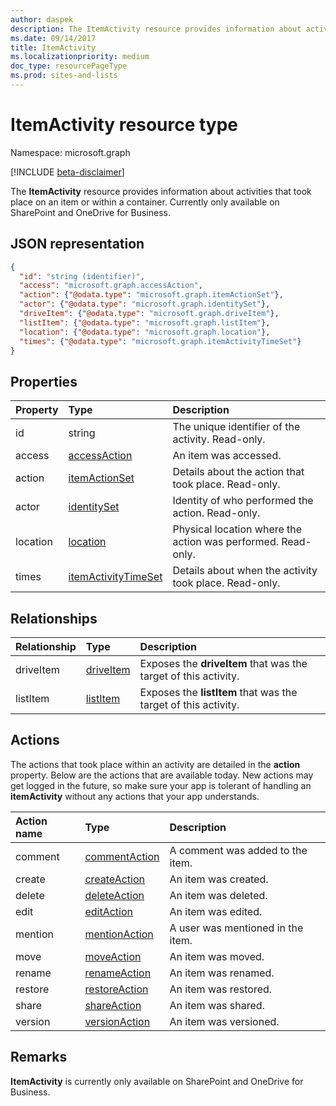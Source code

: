 ```yaml
---
author: daspek
description: The ItemActivity resource provides information about activities that took place on an item or within a container.
ms.date: 09/14/2017
title: ItemActivity
ms.localizationpriority: medium
doc_type: resourcePageType
ms.prod: sites-and-lists
---
```


# ItemActivity resource type

Namespace: microsoft.graph

[!INCLUDE [beta-disclaimer](../../includes/beta-disclaimer.md)]

The **ItemActivity** resource provides information about activities that took place on an item or within a container.
Currently only available on SharePoint and OneDrive for Business.

## JSON representation

<!-- {
  "blockType": "resource",
  "optionalProperties": [ ],
  "keyProperty": "id",
  "@type": "microsoft.graph.itemActivity",
  "@type.aka": "oneDrive.activityEntity"
}-->

```json
{
  "id": "string (identifier)",
  "access": "microsoft.graph.accessAction",
  "action": {"@odata.type": "microsoft.graph.itemActionSet"},
  "actor": {"@odata.type": "microsoft.graph.identitySet"},
  "driveItem": {"@odata.type": "microsoft.graph.driveItem"},
  "listItem": {"@odata.type": "microsoft.graph.listItem"},
  "location": {"@odata.type": "microsoft.graph.location"},
  "times": {"@odata.type": "microsoft.graph.itemActivityTimeSet"}
}
```

## Properties

| Property | Type                    | Description                                                  |
| :------- | :---------------------- | :----------------------------------------------------------- |
| id       | string                  | The unique identifier of the activity. Read-only.            |
| access   | [accessAction][]        | An item was accessed.                                        |
| action   | [itemActionSet][]       | Details about the action that took place. Read-only.         |
| actor    | [identitySet][]         | Identity of who performed the action. Read-only.             |
| location | [location][]            | Physical location where the action was performed. Read-only. |
| times    | [itemActivityTimeSet][] | Details about when the activity took place. Read-only.       |

[identitySet]: identityset.md
[itemActionSet]: itemactionset.md
[itemActivityTimeSet]: itemactivitytimeset.md

## Relationships

| Relationship | Type          | Description                                                     |
| :----------- | :------------ | :-------------------------------------------------------------- |
| driveItem    | [driveItem][] | Exposes the **driveItem** that was the target of this activity. |
| listItem     | [listItem][]  | Exposes the **listItem** that was the target of this activity.  |

[driveItem]: driveitem.md
[listItem]: listitem.md

## Actions

The actions that took place within an activity are detailed in the **action** property.
Below are the actions that are available today.
New actions may get logged in the future, so make sure your app is tolerant of handling an **itemActivity** without any actions that your app understands.

| Action name | Type              | Description                       |
| :---------- | :---------------- | :-------------------------------- |
| comment     | [commentAction][] | A comment was added to the item.  |
| create      | [createAction][]  | An item was created.              |
| delete      | [deleteAction][]  | An item was deleted.              |
| edit        | [editAction][]    | An item was edited.               |
| mention     | [mentionAction][] | A user was mentioned in the item. |
| move        | [moveAction][]    | An item was moved.                |
| rename      | [renameAction][]  | An item was renamed.              |
| restore     | [restoreAction][] | An item was restored.             |
| share       | [shareAction][]   | An item was shared.               |
| version     | [versionAction][] | An item was versioned.            |

[accessAction]: accessaction.md
[commentAction]: commentaction.md
[createAction]: createaction.md
[deleteAction]: deleteaction.md
[editAction]: editaction.md
[location]: location.md
[mentionAction]: mentionaction.md
[moveAction]: moveaction.md
[renameAction]: renameaction.md
[restoreAction]: restoreaction.md
[shareAction]: shareaction.md
[versionAction]: versionaction.md

## Remarks

**ItemActivity** is currently only available on SharePoint and OneDrive for Business.

<!--
{
  "type": "#page.annotation",
  "description": "The ItemActivity object provides information about an activity that took place on an item.",
  "keywords": "activities,activity,action",
  "section": "documentation",
  "tocPath": "Resources/ItemActivity",
  "suppressions": []
}
-->
